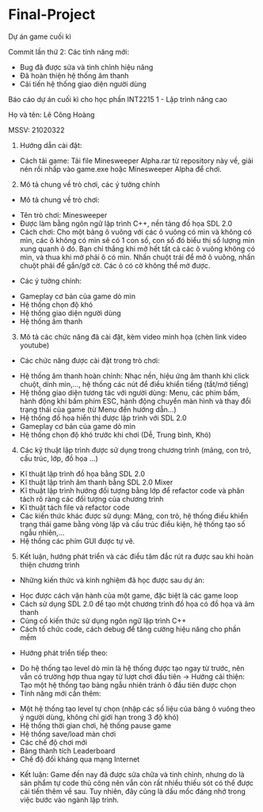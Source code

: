 # Final-Project
Dự án game cuối kì

Commit lần thứ 2:
Các tính năng mới: 
- Bug đã được sửa và tinh chỉnh hiệu năng
- Đã hoàn thiện hệ thống âm thanh
- Cải tiến hệ thống giao diện người dùng

Báo cáo dự án cuối kì cho học phần INT2215 1 - Lập trình nâng cao

Họ và tên: Lê Công Hoàng

MSSV: 21020322
1. Hướng dẫn cài đặt:
- Cách tải game: Tải file Minesweeper Alpha.rar từ repository này về, giải nén rồi nhấp vào game.exe hoặc Minesweeper Alpha để chơi.
2. Mô tả chung về trò chơi, các ý tưởng chính
- Mô tả chung về trò chơi:
+ Tên trò chơi: Minesweeper
+ Được làm bằng ngôn ngữ lập trình C++, nền tảng đồ họa SDL 2.0
+ Cách chơi: Cho một bảng ô vuông với các ô vuông có mìn và không có mìn, các ô không có mìn sẽ có 1 con số, con số đó biểu thị số lượng mìn xung quanh ô đó. Bạn chỉ thắng khi mở hết tất cả các ô vuông không có mìn, và thua khi mở phải ô có mìn. Nhấn chuột trái để mở ô vuông, nhấn chuột phải để gắn/gỡ cờ. Các ô có cờ không thể mở được.
- Các ý tưởng chính:
+ Gameplay cơ bản của game dò mìn
+ Hệ thống chọn độ khó
+ Hệ thống giao diện người dùng
+ Hệ thống âm thanh
3. Mô tả các chức năng đã cài đặt, kèm video minh họa (chèn link video youtube)
- Các chức năng được cài đặt trong trò chơi:
+ Hệ thống âm thanh hoàn chỉnh: Nhạc nền, hiệu ứng âm thanh khi click chuột, dính mìn,..., hệ thống các nút để điều khiển tiếng (tắt/mở tiếng)
+ Hệ thống giao diện tương tác với người dùng: Menu, các phím bấm, hành động khi bấm phím ESC, hành động chuyển màn hình và thay đổi trạng thái của game (từ Menu đến hướng dẫn...)
+ Hệ thống đồ họa hiển thị được lập trình với SDL 2.0
+ Gameplay cơ bản của game dò mìn
+ Hệ thống chọn độ khó trước khi chơi (Dễ, Trung bình, Khó)
4. Các kỹ thuật lập trình được sử dụng trong chương trình (mảng, con trỏ, cấu trúc, lớp, đồ họa ...)
+ Kĩ thuật lập trình đồ họa bằng SDL 2.0
+ Kĩ thuật lập trình âm thanh bằng SDL 2.0 Mixer
+ Kĩ thuật lập trình hướng đối tượng bằng lớp để refactor code và phân tách rõ ràng các đối tượng của chương trình
+ Kĩ thuật tách file và refactor code
+ Các kiến thức khác được sử dụng: Mảng, con trỏ, hệ thống điều khiển trạng thái game bằng vòng lặp và cấu trúc điều kiện, hệ thống tạo số ngẫu nhiên,...
+ Hệ thống các phím GUI được tự vẽ.
5. Kết luận, hướng phát triển và các điều tâm đắc rút ra được sau khi hoàn thiện chương trình
- Những kiến thức và kinh nghiệm đã học được sau dự án:
+ Học được cách vận hành của một game, đặc biệt là các game loop
+ Cách sử dụng SDL 2.0 để tạo một chương trình đồ họa có đồ họa và âm thanh
+ Củng cố kiến thức sử dụng ngôn ngữ lập trình C++
+ Cách tổ chức code, cách debug để tăng cường hiệu năng cho phần mềm

- Hướng phát triển tiếp theo:
+ Do hệ thống tạo level dò mìn là hệ thống được tạo ngay từ trước, nên vẫn có trường hợp thua ngay từ lượt chơi đầu tiên
-> Hướng cải thiện: Tạo một hệ thống tạo bảng ngẫu nhiên tránh ô đầu tiên được chọn
+ Tính năng mới cần thêm:
* Một hệ thống tạo level tự chọn (nhập các số liệu của bảng ô vuông theo ý người dùng, không chỉ giới hạn trong 3 độ khó)
* Hệ thống thời gian chơi, hệ thống pause game
* Hệ thống save/load màn chơi
* Các chế độ chơi mới
* Bảng thành tích Leaderboard
* Chế độ đối kháng qua mạng Internet

- Kết luận: Game đến nay đã được sửa chữa và tinh chỉnh, nhưng do là sản phẩm tự code thủ công nên vẫn còn rất nhiều thiếu sót có thể được cải tiến thêm về sau. Tuy nhiên, đây cũng là dấu mốc đáng nhớ trong việc bước vào ngành lập trình.
